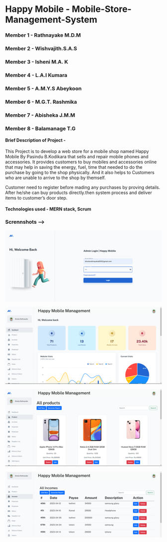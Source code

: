 
# Happy Mobile - Mobile-Store-Management-System

### Member 1 - Rathnayake M.D.M
### Member 2 - Wishvajith.S.A.S 
### Member 3 - Isheni M.A. K 
### Member 4 - L.A.I Kumara
### Member 5 - A.M.Y.S Abeykoon
### Member 6 - M.G.T. Rashmika
### Member 7 - Abisheka J.M.M
### Member 8 - Balamanage T.G


#### Brief Description of Project - 

This Project is to develop a web store for a mobile shop named Happy Mobile By Pasindu B.Kodikara that sells and repair mobile phones and accessories.
It provides customers to buy mobiles and accessories online that may help in saving the energy, fuel, time that needed to do the purchase by going to the shop physically. And it also helps to Customers who are unable to arrive to the shop by themself.

Customer need to register before mading any purchases by proving details. After he/she can buy products directly.then system process and deliver items to customer’s door step.



#### Technologies used - MERN stack, Scrum

### Scrennshots -->
<img src = "Mobile-Store-Management_System/src/front-end/public/assets/images/admin-happy-mobile/loginPage.png"> </br>

<img src = "Mobile-Store-Management_System/src/front-end/public/assets/images/admin-happy-mobile/AdminDashbord.png"> </br>


<img src = "Mobile-Store-Management_System/src/front-end/public/assets/images/admin-happy-mobile/ProductPage.png">  </br>

<img src = "Mobile-Store-Management_System/src/front-end/public/assets/images/admin-happy-mobile/incomePage.png"> </br>





